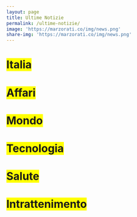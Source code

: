 ```yaml
---
layout: page
title: Ultime Notizie
permalink: /ultime-notizie/
image: 'https://marzorati.co/img/news.png'
share-img: 'https://marzorati.co/img/news.png'
---
```

<h1><span style="background-color:yellow">Italia</span></h1>
<script src="//rss.bloople.net/?url=https%3A%2F%2Fnews.google.com%2Frss%2Ftopics%2FCAAqIQgKIhtDQkFTRGdvSUwyMHZNRE55YW1vU0FtbDBLQUFQAQ%3Fhl%3Dit%26gl%3DIT%26ceid%3DIT%253Ait&showtitle=false&type=js"></script>
<h1><span style="background-color:yellow">Affari</span></h1>
<script src="//rss.bloople.net/?url=https%3A%2F%2Fnews.google.com%2Frss%2Ftopics%2FCAAqJggKIiBDQkFTRWdvSUwyMHZNRGx6TVdZU0FtbDBHZ0pKVkNnQVAB%3Fhl%3Dit%26gl%3DIT%26ceid%3DIT%253Ait&showtitle=false&type=js"></script>
<h1><span style="background-color:yellow">Mondo</span></h1>
<script src="//rss.bloople.net/?url=https%3A%2F%2Fnews.google.com%2Frss%2Ftopics%2FCAAqJggKIiBDQkFTRWdvSUwyMHZNRGx1YlY4U0FtbDBHZ0pKVkNnQVAB%3Fhl%3Dit%26gl%3DIT%26ceid%3DIT%253Ait&showtitle=false&type=js"></script>
<h1><span style="background-color:yellow">Tecnologia</span></h1>
<script src="//rss.bloople.net/?url=https%3A%2F%2Fnews.google.com%2Frss%2Ftopics%2FCAAqKAgKIiJDQkFTRXdvSkwyMHZNR1ptZHpWbUVnSnBkQm9DU1ZRb0FBUAE%3Fhl%3Dit%26gl%3DIT%26ceid%3DIT%253Ait&showtitle=false&type=js"></script>
<h1><span style="background-color:yellow">Salute</span></h1>
<script src="//rss.bloople.net/?url=https%3A%2F%2Fnews.google.com%2Frss%2Ftopics%2FCAAqIQgKIhtDQkFTRGdvSUwyMHZNR3QwTlRFU0FtbDBLQUFQAQ%3Fhl%3Dit%26gl%3DIT%26ceid%3DIT%253Ait&showtitle=false&type=js"></script>
<h1><span style="background-color:yellow">Intrattenimento</span></h1>
<script src="//rss.bloople.net/?url=https%3A%2F%2Fnews.google.com%2Frss%2Ftopics%2FCAAqJggKIiBDQkFTRWdvSUwyMHZNREpxYW5RU0FtbDBHZ0pKVkNnQVAB%3Fhl%3Dit%26gl%3DIT%26ceid%3DIT%253Ait&showtitle=false&type=js"></script>


<!--
<script src="//rss.bloople.net/?url=https%3A%2F%2Fwww.ansa.it%2Fsito%2Fnotizie%2Ftopnews%2Ftopnews_rss.xml&showtitle=false&type=js"></script>

<h1><span style="background-color:yellow">Altre Notizie</span></h1>

<script src="//rss.bloople.net/?url=https%3A%2F%2Fwww.ansa.it%2Fsito%2Fansait_rss.xml&showtitle=false&type=js"></script>

<h1><span style="background-color:yellow">Tecnologia</span></h1>

<script src="//rss.bloople.net/?url=https%3A%2F%2Fwww.ansa.it%2Fsito%2Fnotizie%2Ftecnologia%2Ftecnologia_rss.xml&showtitle=false&type=js"></script> -->